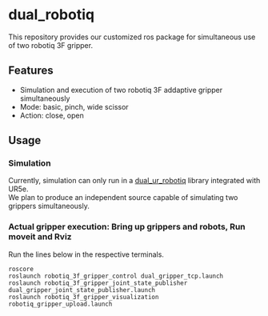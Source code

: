 # dual_robotiq

This repository provides our customized ros package for simultaneous use of two robotiq 3F gripper.        


## Features
- Simulation and execution of two robotiq 3F addaptive gripper simultaneously
- Mode: basic, pinch, wide scissor
- Action: close, open

## Usage
### Simulation
Currently, simulation can only run in a [dual_ur_robotiq](https://github.com/yaesolKim/dual_ur_robotiq) library integrated with UR5e.       
We plan to produce an independent source capable of simulating two grippers simultaneously.

### Actual gripper execution: Bring up grippers and robots, Run moveit and Rviz   
Run the lines below in the respective terminals.
```commandline
roscore
roslaunch robotiq_3f_gripper_control dual_gripper_tcp.launch
roslaunch robotiq_3f_gripper_joint_state_publisher dual_gripper_joint_state_publisher.launch
roslaunch robotiq_3f_gripper_visualization robotiq_gripper_upload.launch
```

<!--
```commandline
rosrun robotiq_3f_gripper_control Robotiq3FGripperSimpleController.py  
rosrun robotiq_3f_gripper_control Robotiq3FGripperStatusListener.py
```
-->

